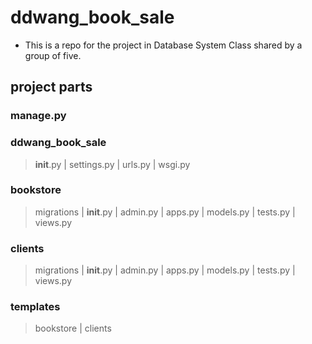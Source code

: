 # ddwang_book_sale
* This is a repo for the project in Database System Class shared by a group of five.
## project parts
### manage.py
### ddwang_book_sale
> __init__.py | settings.py | urls.py | wsgi.py
### bookstore
> migrations | __init__.py | admin.py | apps.py | models.py | tests.py | views.py
### clients
> migrations | __init__.py | admin.py | apps.py | models.py | tests.py | views.py
### templates
> bookstore | clients
